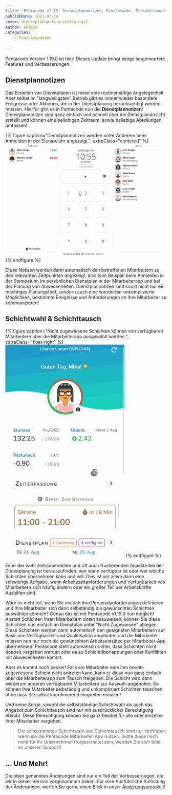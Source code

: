 ```yaml
---
title: 'Pentacode v1.19: Dienstplannotizen, Schichtwahl, Schichttausch'
publishDate: 2021-07-24
cover: dienstplannotiz-erstellen.gif
author: mklein
categories:
    - Produktupdates

---
```

Pentacode Version 1.19.0 ist hier! Dieses Update bringt einige langerwartete Features und Verbesserungen.

## Dienstplannotizen

Das Erstellen von Dienstplänen ist meist eine routinemäßige Angelegenheit. Aber selbst im "langweiligsten" Betrieb gibt es immer wieder besondere Ereignisse oder Aktionen, die in der Dienstplanung berücksichtigt werden müssen. Hierfür gibt es in Pentacode nun die **Dienstplannotizen**! Dienstplannotizen sind ganz einfach und schnell über die Dienstplanansicht
erstellt und können eine beliebigen Zeitraum, sowie beliebige Abteilungen umfassen!

{% figure caption="Dienstplannotizen werden unter Anderem beim Anmelden in der Stempeluhr angezeigt.", extraClass="centered" %}
<img src="dienstplannotiz_stempeluhr.gif">
{% endfigure %}

Diese Notizen werden dann automatisch den betroffenen Mitarbeitern zu den relevanten Zeitpunkten angezeigt, also zum
Beispiel beim Anmelden in der Stempeluhr, im persönlichen Dienstplan in der Mitarbeiterapp und bei der Planung von
Abwesenheiten. Dienstplannotizen sind somit nicht nur ein mächtiges Planungstool, sondern auch eine wunderbar
unkomplizierte Möglichkeit, bestimmte Ereignisse und Anforderungen an Ihre Mitarbeiter zu kommunizieren!

## Schichtwahl & Schichttausch

{% figure caption="Nicht zugewiesene Schichten können von verfügbaren Mitarbeitern über die Mitarbeiterapp ausgewählt werden.", extraClass="float-right" %}
<img src="schichtwahl.gif">
{% endfigure %}

Einer der wohl zeitraubendsten und oft auch frustierenden Aspekte bei der Dienstplanung ist herauszufinden, wer wann verfügbar ist oder wer welche Schichten übernehmen kann und will. Dies ist vor allem dann eine schwierige Aufgabe, wenn Arbeitszeitanforderungen und Verfügbarkeit von Mitarbeitern sich häufig ändern oder ein großer Teil der Arbeitskräfte Aushilfen sind.

Wäre es nicht toll, wenn Sie einfach Ihre Personalanforderungen definieren und Ihre Mitarbeiter sich dann selbständig die gewünschten Schichten auswählen könnten? Genau das ist mit Pentacode v1.19.0 nun möglich! Anstatt Schichten Ihren Mitarbeitern direkt zuzuweisen, können Sie diese Schichten nun einfach im Dienstplan unter "Nicht Zugewiesen" ablegen. Diese Schichten werden dann automatisch den geeigneten Mitarbeitern auf Basis von Verfügbarkeit und Qualifikation angeboten und die Mitarbeiter müssen nun nur noch die gewünschten Arbeitseinsätze per Mitarbeiter-App übernehmen. Pentacode stellt automatisch sicher, dass Schichten nicht doppelt vergeben werden oder es zu Schichtüberlappungen oder Konflikten mit Abwesenheiten kommt.

Aber es kommt noch besser! Falls ein Mitarbeiter eine ihm bereits zugewiesene Schicht nicht antreten kann, kann er diese nun ganz einfach über die Mitarbeiterapp zum Tausch freigeben. Die Schicht wird dann wiederum anderen verfügbaren Mitarbeitern zur Auswahl angeboten. So können Ihre Mitarbeiter selbständig und unkompliziert Schichten tauschen, ohne dass Sie selbst koordinierend eingreifen müssen!

Und keine Sorge, sowohl die selbstständige Schichtwahl als auch das Angebot zum Schichttausch sind nur mit ausdrücklicher Berechtigung erlaubt. Diese Berechtigung können Sie ganz flexibel für alle oder einzelne Ihrer Mitarbeiter vergeben.

> Die selbstständige Schichtwahl und Schichttausch sind nur verfügbar, wenn sie die Pentacode Mitarbeiter-App nutzen. Sollte diese noch nicht für Ihr Unternehmen freigeschaltet sein, wenden Sie sich bitte an unseren Support!

## ... Und Mehr!

Die oben genannten Änderungen sind nur ein Teil der Verbesserungen, die wir in dieser Version vorgenommen haben. Für
eine Ausführliche Auflistung der Änderungen, werfen Sie gerne einen Blick in unser
[Änderungsprotokoll](/hilfe/aenderungsprotokoll/)!
